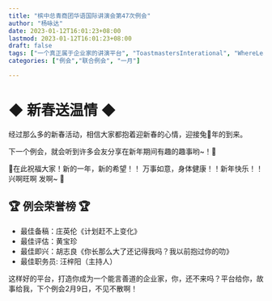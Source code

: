 ```yaml
---
title: "槟中总青商团华语国际讲演会第47次例会"
author: "杨咏达"
date: 2023-01-12T16:01:23+08:00
lastmod: 2023-01-12T16:01:23+08:00
draft: false
tags: ["一个真正属于企业家的讲演平台", "ToastmastersInterational", "WhereLeadersAreMade", "庄英伦", "黄宝珍", "胡志良", "汪梓阳"]
categories: ["例会","联合例会", "一月"]

---
```






# ◆ 新春送温情 ◆
经过那么多的新春活动，相信大家都抱着迎新春的心情，迎接兔🐰年的到来。

下一个例会，就会听到许多会友分享在新年期间有趣的趣事哟~！🤣

🧧在此祝福大家！新的一年，新的希望！！ 万事如意，身体健康！！新年快乐！！
兴啊旺啊 发啊~ 🥳

## 🏆 例会荣誉榜 🏆

- 最佳备稿：庄英伦《计划赶不上变化》
- 最佳评估：黄宝珍
- 最佳即兴：胡志良《你长那么大了还记得我吗？我以前抱过你的叻》
- 最佳职务员: 汪梓阳（主持人）

这样好的平台，打造你成为一个能言善道的企业家，你，还不来吗？平台给你，故事给我，下个例会2月9日，不见不散啊！



